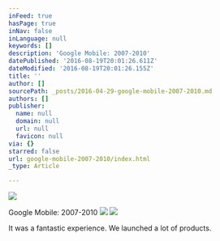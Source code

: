 ```yaml
---
inFeed: true
hasPage: true
inNav: false
inLanguage: null
keywords: []
description: 'Google Mobile: 2007-2010'
datePublished: '2016-08-19T20:01:26.611Z'
dateModified: '2016-08-19T20:01:26.155Z'
title: ''
author: []
sourcePath: _posts/2016-04-29-google-mobile-2007-2010.md
authors: []
publisher:
  name: null
  domain: null
  url: null
  favicon: null
via: {}
starred: false
url: google-mobile-2007-2010/index.html
_type: Article

---
```

![](https://the-grid-user-content.s3-us-west-2.amazonaws.com/694fafcb-c5ca-4d73-b1ad-9b25fe9f6928.svg)

Google Mobile: 2007-2010
![](https://the-grid-user-content.s3-us-west-2.amazonaws.com/92eb113b-0cf6-4bc1-9c93-c4f000588aec.jpg)
![](https://the-grid-user-content.s3-us-west-2.amazonaws.com/7b97e807-edc0-4f3d-95d8-6c79d7ef510b.jpg)

It was a fantastic experience. We launched a lot of products.